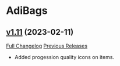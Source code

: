 # AdiBags

## [v1.11](https://github.com/ZelionGG/ElvUI_AdiBags/tree/v1.11) (2023-02-11)

[Full Changelog](https://github.com/ZelionGG/ElvUI_AdiBags/compare/v1.10...v1.11) [Previous Releases](https://github.com/ZelionGG/ElvUI_AdiBags/releases)

- Added progession quality icons on items.
